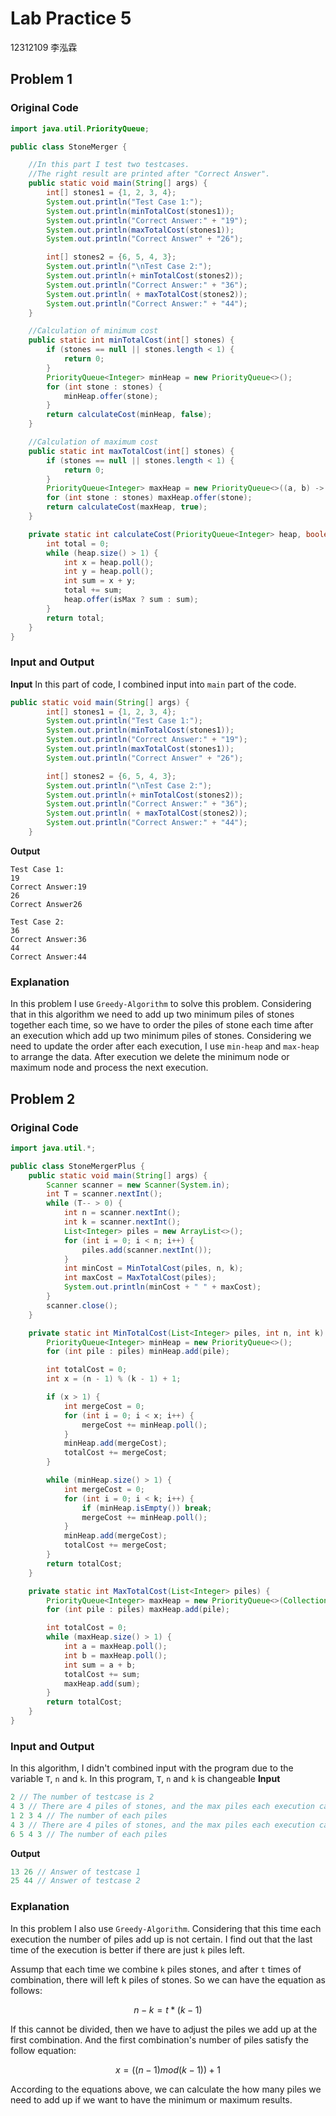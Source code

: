 
# Lab Practice 5
12312109 李泓霖
## Problem 1
### Original Code
```Java
import java.util.PriorityQueue;

public class StoneMerger {

    //In this part I test two testcases.
    //The right result are printed after "Correct Answer".
    public static void main(String[] args) {
        int[] stones1 = {1, 2, 3, 4};
        System.out.println("Test Case 1:");
        System.out.println(minTotalCost(stones1));
        System.out.println("Correct Answer:" + "19");
        System.out.println(maxTotalCost(stones1));
        System.out.println("Correct Answer" + "26");

        int[] stones2 = {6, 5, 4, 3};
        System.out.println("\nTest Case 2:");
        System.out.println(+ minTotalCost(stones2));
        System.out.println("Correct Answer:" + "36");
        System.out.println( + maxTotalCost(stones2));
        System.out.println("Correct Answer:" + "44");
    }

    //Calculation of minimum cost
    public static int minTotalCost(int[] stones) {
        if (stones == null || stones.length < 1) {
            return 0;
        }
        PriorityQueue<Integer> minHeap = new PriorityQueue<>();
        for (int stone : stones) {
            minHeap.offer(stone);
        }
        return calculateCost(minHeap, false);
    }

    //Calculation of maximum cost
    public static int maxTotalCost(int[] stones) {
        if (stones == null || stones.length < 1) {
            return 0;
        }
        PriorityQueue<Integer> maxHeap = new PriorityQueue<>((a, b) -> b - a);
        for (int stone : stones) maxHeap.offer(stone);
        return calculateCost(maxHeap, true);
    }

    private static int calculateCost(PriorityQueue<Integer> heap, boolean isMax) {
        int total = 0;
        while (heap.size() > 1) {
            int x = heap.poll();
            int y = heap.poll();
            int sum = x + y;
            total += sum;
            heap.offer(isMax ? sum : sum); 
        }
        return total;
    }
}

```
### Input and Output
**Input**
In this part of code, I combined input into `main` part of the code.
```Java
public static void main(String[] args) {
        int[] stones1 = {1, 2, 3, 4};
        System.out.println("Test Case 1:");
        System.out.println(minTotalCost(stones1));
        System.out.println("Correct Answer:" + "19");
        System.out.println(maxTotalCost(stones1));
        System.out.println("Correct Answer" + "26");

        int[] stones2 = {6, 5, 4, 3};
        System.out.println("\nTest Case 2:");
        System.out.println(+ minTotalCost(stones2));
        System.out.println("Correct Answer:" + "36");
        System.out.println( + maxTotalCost(stones2));
        System.out.println("Correct Answer:" + "44");
    }
```
**Output**
```
Test Case 1:
19
Correct Answer:19
26
Correct Answer26

Test Case 2:
36
Correct Answer:36
44
Correct Answer:44
```
### Explanation
In this problem I use `Greedy-Algorithm` to solve this problem. Considering that in this algorithm we need to add up two minimum piles of stones together each time, so we have to order the piles of stone each time after an execution which add up two minimum piles of stones. Considering we need to update the order after each execution, I use `min-heap` and `max-heap` to arrange the data. After execution we delete the minimum node or maximum node and process the next execution.

## Problem 2
### Original Code
```Java
import java.util.*;

public class StoneMergerPlus {
    public static void main(String[] args) {
        Scanner scanner = new Scanner(System.in);
        int T = scanner.nextInt();
        while (T-- > 0) {
            int n = scanner.nextInt();
            int k = scanner.nextInt();
            List<Integer> piles = new ArrayList<>();
            for (int i = 0; i < n; i++) {
                piles.add(scanner.nextInt());
            }
            int minCost = MinTotalCost(piles, n, k);
            int maxCost = MaxTotalCost(piles);
            System.out.println(minCost + " " + maxCost);
        }
        scanner.close();
    }

    private static int MinTotalCost(List<Integer> piles, int n, int k) {
        PriorityQueue<Integer> minHeap = new PriorityQueue<>();
        for (int pile : piles) minHeap.add(pile);

        int totalCost = 0;
        int x = (n - 1) % (k - 1) + 1;

        if (x > 1) {
            int mergeCost = 0;
            for (int i = 0; i < x; i++) {
                mergeCost += minHeap.poll();
            }
            minHeap.add(mergeCost);
            totalCost += mergeCost;
        }

        while (minHeap.size() > 1) {
            int mergeCost = 0;
            for (int i = 0; i < k; i++) {
                if (minHeap.isEmpty()) break;
                mergeCost += minHeap.poll();
            }
            minHeap.add(mergeCost);
            totalCost += mergeCost;
        }
        return totalCost;
    }

    private static int MaxTotalCost(List<Integer> piles) {
        PriorityQueue<Integer> maxHeap = new PriorityQueue<>(Collections.reverseOrder());
        for (int pile : piles) maxHeap.add(pile);

        int totalCost = 0;
        while (maxHeap.size() > 1) {
            int a = maxHeap.poll();
            int b = maxHeap.poll();
            int sum = a + b;
            totalCost += sum;
            maxHeap.add(sum);
        }
        return totalCost;
    }
}

```
### Input and Output
In this algorithm, I didn't combined input with the program due to the variable `T`, `n` and `k`. In this program, `T`, `n` and `k` is changeable
**Input**
```Java
2 // The number of testcase is 2
4 3 // There are 4 piles of stones, and the max piles each execution can be processed is 2
1 2 3 4 // The number of each piles
4 3 // There are 4 piles of stones, and the max piles each execution can be processed is 2
6 5 4 3 // The number of each piles
```
**Output**
```Java
13 26 // Answer of testcase 1
25 44 // Answer of testcase 2
```
### Explanation
In this problem I also use `Greedy-Algorithm`. Considering that this time each execution the number of piles add up is not certain. I find out that the last time of the execution is better if there are just `k` piles left.

Assump that each time we combine `k` piles stones, and after `t` times of combination, there will left k piles of stones. So we can have the equation as follows:

$$
n-k=t*(k-1)
$$

If this cannot be divided, then we have to adjust the piles we add up at the first combination. And the first combination's number of piles satisfy the follow equation:

$$
x=((n-1)mod(k-1))+1
$$

According to the equations above, we can calculate the how many piles we need to add up if we want to have the minimum or maximum results.
